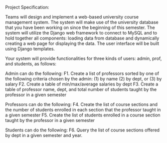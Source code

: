 Project Specification:

Teams will design and implement a web-based university course management system. 
The system will make use of the university database that you have been working on since the beginning of this semester. 
The system will utilize the Django web framework to connect to MySQL and to hold together all components: 
loading data from database and dynamically creating a web page for displaying the data. The user interface will be built using Django templates.

Your system will provide functionalities for three kinds of users: admin, prof, and students, as follows:

Admin can do the following: 
F1. Create a list of professors sorted by one of the following criteria chosen by the admin: (1) by name (2) by dept, or (3) by salary 
F2. Create a table of min/max/average salaries by dept 
F3. Create a table of professor name, dept, and total number of students taught by the professor in a given semester 

Professors can do the following: 
F4. Create the list of course sections and the number of students enrolled in each section that the professor taught in a given semester 
F5. Create the list of students enrolled in a course section taught by the professor in a given semester 

Students can do the following: 
F6. Query the list of course sections offered by dept in a given semester and year.
